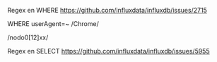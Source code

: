 Regex en WHERE
https://github.com/influxdata/influxdb/issues/2715

WHERE userAgent=~ /Chrome/

/nodo0[12]xx/


Regex en SELECT
https://github.com/influxdata/influxdb/issues/5955
